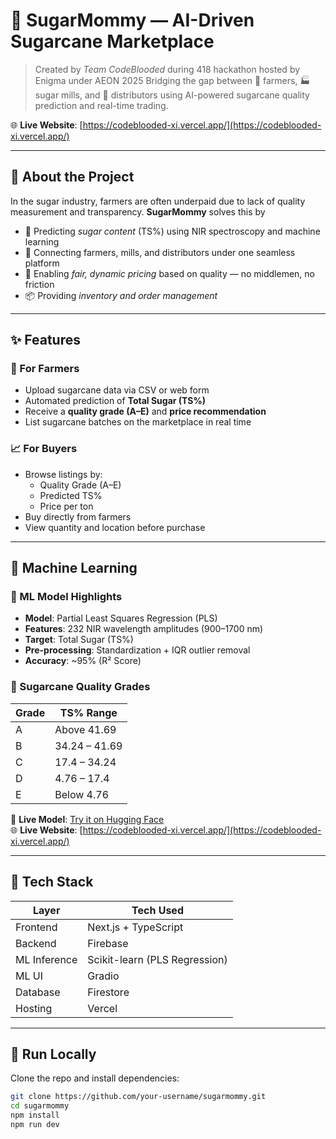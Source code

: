 # 🚀 SugarMommy — AI-Driven Sugarcane Marketplace

> Created by *Team CodeBlooded* during 418 hackathon hosted by Enigma under AEON 2025
> Bridging the gap between 🌾 farmers, 🏭 sugar mills, and 🚚 distributors using AI-powered sugarcane quality prediction and real-time trading.

🌐 **Live Website**: [https://codeblooded-xi.vercel.app/](https://codeblooded-xi.vercel.app/)

---

## 🌟 About the Project

In the sugar industry, farmers are often underpaid due to lack of quality measurement and transparency. **SugarMommy** solves this by

- 🤖 Predicting *sugar content* (TS%) using NIR spectroscopy and machine learning
- 🔗 Connecting farmers, mills, and distributors under one seamless platform
- 💸 Enabling *fair, dynamic pricing* based on quality — no middlemen, no friction
- 📦 Providing *inventory and order management*

---

## ✨ Features

### 🔬 For Farmers
- Upload sugarcane data via CSV or web form  
- Automated prediction of **Total Sugar (TS%)**  
- Receive a **quality grade (A–E)** and **price recommendation**  
- List sugarcane batches on the marketplace in real time  

### 📈 For Buyers
- Browse listings by:
  - Quality Grade (A–E)
  - Predicted TS%
  - Price per ton
- Buy directly from farmers  
- View quantity and location before purchase  

---

## 🤖 Machine Learning

### 🧠 ML Model Highlights
- **Model**: Partial Least Squares Regression (PLS)
- **Features**: 232 NIR wavelength amplitudes (900–1700 nm)
- **Target**: Total Sugar (TS%)  
- **Pre-processing**: Standardization + IQR outlier removal  
- **Accuracy**: ~95% (R² Score)

### 🎯 Sugarcane Quality Grades

| Grade | TS% Range        |
|-------|------------------|
| A     | Above 41.69      |
| B     | 34.24 – 41.69    |
| C     | 17.4 – 34.24     |
| D     | 4.76 – 17.4      |
| E     | Below 4.76       |

🔗 **Live Model**: [Try it on Hugging Face](https://huggingface.co/spaces/ChronoSpinner/SugarCane_Prediction_Model)  
🌐 **Live Website**: [https://codeblooded-xi.vercel.app/](https://codeblooded-xi.vercel.app/)

---

## 🧩 Tech Stack

| Layer       | Tech Used                     |
|-------------|-------------------------------|
| Frontend    | Next.js + TypeScript          |
| Backend     | Firebase                      |
| ML Inference| Scikit-learn (PLS Regression) |
| ML UI       | Gradio                        |
| Database    | Firestore                     |
| Hosting     | Vercel                        |

---

## 🧪 Run Locally

Clone the repo and install dependencies:

```bash
git clone https://github.com/your-username/sugarmommy.git
cd sugarmommy
npm install
npm run dev
```
